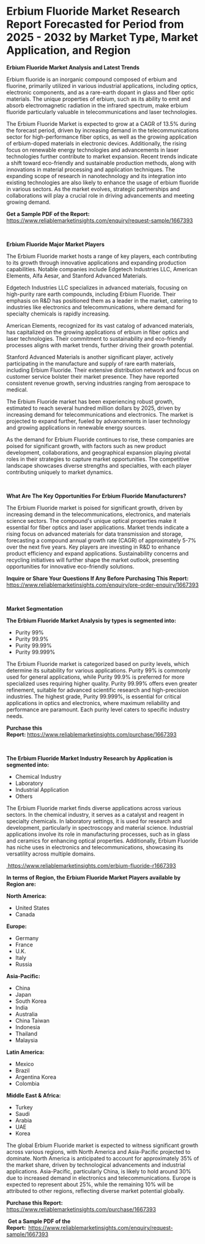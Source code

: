 <p><h1>Erbium Fluoride Market Research Report Forecasted for Period from 2025 -  2032 by Market Type, Market Application, and Region</h1></p><p><strong>Erbium Fluoride Market Analysis and Latest Trends</strong></p>
<p><p>Erbium fluoride is an inorganic compound composed of erbium and fluorine, primarily utilized in various industrial applications, including optics, electronic components, and as a rare-earth dopant in glass and fiber optic materials. The unique properties of erbium, such as its ability to emit and absorb electromagnetic radiation in the infrared spectrum, make erbium fluoride particularly valuable in telecommunications and laser technologies.</p><p>The Erbium Fluoride Market is expected to grow at a CAGR of 13.5% during the forecast period, driven by increasing demand in the telecommunications sector for high-performance fiber optics, as well as the growing application of erbium-doped materials in electronic devices. Additionally, the rising focus on renewable energy technologies and advancements in laser technologies further contribute to market expansion. Recent trends indicate a shift toward eco-friendly and sustainable production methods, along with innovations in material processing and application techniques. The expanding scope of research in nanotechnology and its integration into existing technologies are also likely to enhance the usage of erbium fluoride in various sectors. As the market evolves, strategic partnerships and collaborations will play a crucial role in driving advancements and meeting growing demand.</p></p>
<p><strong>Get a Sample PDF of the Report:&nbsp;</strong> <a href="https://www.reliablemarketinsights.com/enquiry/request-sample/1667393?utm_campaign=2232&utm_medium=2&utm_source=Github&utm_content=ia&utm_term=18042025&utm_id=erbium-fluoride">https://www.reliablemarketinsights.com/enquiry/request-sample/1667393</a></p>
<p>&nbsp;</p>
<p><strong>Erbium Fluoride Major Market Players</strong></p>
<p><p>The Erbium Fluoride market hosts a range of key players, each contributing to its growth through innovative applications and expanding production capabilities. Notable companies include Edgetech Industries LLC, American Elements, Alfa Aesar, and Stanford Advanced Materials.</p><p>Edgetech Industries LLC specializes in advanced materials, focusing on high-purity rare earth compounds, including Erbium Fluoride. Their emphasis on R&D has positioned them as a leader in the market, catering to industries like electronics and telecommunications, where demand for specialty chemicals is rapidly increasing.</p><p>American Elements, recognized for its vast catalog of advanced materials, has capitalized on the growing applications of erbium in fiber optics and laser technologies. Their commitment to sustainability and eco-friendly processes aligns with market trends, further driving their growth potential.</p><p>Stanford Advanced Materials is another significant player, actively participating in the manufacture and supply of rare earth materials, including Erbium Fluoride. Their extensive distribution network and focus on customer service bolster their market presence. They have reported consistent revenue growth, serving industries ranging from aerospace to medical.</p><p>The Erbium Fluoride market has been experiencing robust growth, estimated to reach several hundred million dollars by 2025, driven by increasing demand for telecommunications and electronics. The market is projected to expand further, fueled by advancements in laser technology and growing applications in renewable energy sources.</p><p>As the demand for Erbium Fluoride continues to rise, these companies are poised for significant growth, with factors such as new product development, collaborations, and geographical expansion playing pivotal roles in their strategies to capture market opportunities. The competitive landscape showcases diverse strengths and specialties, with each player contributing uniquely to market dynamics.</p></p>
<p>&nbsp;</p>
<p><strong>What Are The Key Opportunities For Erbium Fluoride Manufacturers?</strong></p>
<p><p>The Erbium Fluoride market is poised for significant growth, driven by increasing demand in the telecommunications, electronics, and materials science sectors. The compound's unique optical properties make it essential for fiber optics and laser applications. Market trends indicate a rising focus on advanced materials for data transmission and storage, forecasting a compound annual growth rate (CAGR) of approximately 5-7% over the next five years. Key players are investing in R&D to enhance product efficiency and expand applications. Sustainability concerns and recycling initiatives will further shape the market outlook, presenting opportunities for innovative eco-friendly solutions.</p></p>
<p><strong>Inquire or Share Your Questions If Any Before Purchasing This Report:</strong> <a href="https://www.reliablemarketinsights.com/enquiry/pre-order-enquiry/1667393?utm_campaign=2232&utm_medium=2&utm_source=Github&utm_content=ia&utm_term=18042025&utm_id=erbium-fluoride">https://www.reliablemarketinsights.com/enquiry/pre-order-enquiry/1667393</a></p>
<p>&nbsp;</p>
<p><strong>Market Segmentation</strong></p>
<p><strong>The Erbium Fluoride Market Analysis by types is segmented into:</strong></p>
<p><ul><li>Purity 99%</li><li>Purity 99.9%</li><li>Purity 99.99%</li><li>Purity 99.999%</li></ul></p>
<p><p>The Erbium Fluoride market is categorized based on purity levels, which determine its suitability for various applications. Purity 99% is commonly used for general applications, while Purity 99.9% is preferred for more specialized uses requiring higher quality. Purity 99.99% offers even greater refinement, suitable for advanced scientific research and high-precision industries. The highest grade, Purity 99.999%, is essential for critical applications in optics and electronics, where maximum reliability and performance are paramount. Each purity level caters to specific industry needs.</p></p>
<p><strong>Purchase this Report:&nbsp;</strong><a href="https://www.reliablemarketinsights.com/purchase/1667393?utm_campaign=2232&utm_medium=2&utm_source=Github&utm_content=ia&utm_term=18042025&utm_id=erbium-fluoride">https://www.reliablemarketinsights.com/purchase/1667393</a></p>
<p>&nbsp;</p>
<p><strong>The Erbium Fluoride Market Industry Research by Application is segmented into:</strong></p>
<p><ul><li>Chemical Industry</li><li>Laboratory</li><li>Industrial Application</li><li>Others</li></ul></p>
<p><p>The Erbium Fluoride market finds diverse applications across various sectors. In the chemical industry, it serves as a catalyst and reagent in specialty chemicals. In laboratory settings, it is used for research and development, particularly in spectroscopy and material science. Industrial applications involve its role in manufacturing processes, such as in glass and ceramics for enhancing optical properties. Additionally, Erbium Fluoride has niche uses in electronics and telecommunications, showcasing its versatility across multiple domains.</p></p>
<p><a href="https://www.reliablemarketinsights.com/erbium-fluoride-r1667393?utm_campaign=2232&utm_medium=2&utm_source=Github&utm_content=ia&utm_term=18042025&utm_id=erbium-fluoride">&nbsp;https://www.reliablemarketinsights.com/erbium-fluoride-r1667393</a></p>
<p><strong>In terms of Region, the Erbium Fluoride Market Players available by Region are:</strong></p>
<p>
    <p> <strong> North America: </strong>
        <ul>
            <li>United States</li>
            <li>Canada</li>
        </ul>
        </p> 
    <p> <strong> Europe: </strong>
        <ul>
            <li>Germany</li>
            <li>France</li>
            <li>U.K.</li>
            <li>Italy</li>
            <li>Russia</li>
        </ul>
        </p> 
    <p> <strong> Asia-Pacific: </strong>
        <ul>
            <li>China</li>
            <li>Japan</li>
            <li>South Korea</li>
            <li>India</li>
            <li>Australia</li>
            <li>China Taiwan</li>
            <li>Indonesia</li>
            <li>Thailand</li>
            <li>Malaysia</li>
        </ul>
        </p> 
    <p> <strong> Latin America: </strong>
        <ul>
            <li>Mexico</li>
            <li>Brazil</li>
            <li>Argentina Korea</li>
            <li>Colombia</li>
        </ul>
        </p> 
    <p> <strong> Middle East & Africa: </strong>
        <ul>
            <li>Turkey</li>
            <li>Saudi</li>
            <li>Arabia</li>
            <li>UAE</li>
            <li>Korea</li>
        </ul>
    </p>
    </p>
<p><p>The global Erbium Fluoride market is expected to witness significant growth across various regions, with North America and Asia-Pacific projected to dominate. North America is anticipated to account for approximately 35% of the market share, driven by technological advancements and industrial applications. Asia-Pacific, particularly China, is likely to hold around 30% due to increased demand in electronics and telecommunications. Europe is expected to represent about 25%, while the remaining 10% will be attributed to other regions, reflecting diverse market potential globally.</p></p>
<p><strong>Purchase this Report: </strong><a href="https://www.reliablemarketinsights.com/purchase/1667393?utm_campaign=2232&utm_medium=2&utm_source=Github&utm_content=ia&utm_term=18042025&utm_id=erbium-fluoride">https://www.reliablemarketinsights.com/purchase/1667393</a></p>
<p>&nbsp;<strong>Get a Sample PDF of the Report:&nbsp;&nbsp;</strong><a href="https://www.reliablemarketinsights.com/enquiry/request-sample/1667393?utm_campaign=2232&utm_medium=2&utm_source=Github&utm_content=ia&utm_term=18042025&utm_id=erbium-fluoride">https://www.reliablemarketinsights.com/enquiry/request-sample/1667393</a></p>
<p><strong></strong></p>
<p><p></p><p></p><p></p></p>